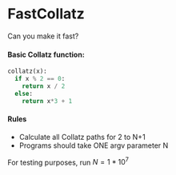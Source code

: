 # FastCollatz
Can you make it fast?

#### Basic Collatz function:
```python
collatz(x):
  if x % 2 == 0:
    return x / 2
  else:
    return x*3 + 1
```

#### Rules

- Calculate all Collatz paths for 2 to N+1
- Programs should take ONE argv parameter N

For testing purposes, run $N=1*10^7$
